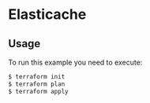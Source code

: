 # Elasticache

## Usage
To run this example you need to execute:
```bash
$ terraform init
$ terraform plan
$ terraform apply
```
